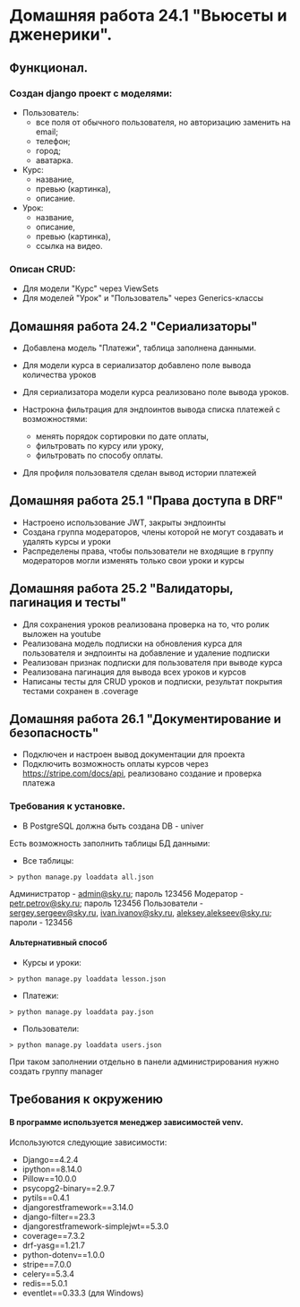 # Домашняя работа 24.1 "Вьюсеты и дженерики".

## Функционал.
### Создан django проект с моделями:
   - Пользователь:
        - все поля от обычного пользователя, но авторизацию заменить на email;
        - телефон;
        - город;
        - аватарка.
   - Курс:
        - название,
        - превью (картинка),
        - описание.
   - Урок:
        - название,
        - описание,
        - превью (картинка),
        - ссылка на видео.

### Описан CRUD:
    
   - Для модели "Курс" через ViewSets
   - Для моделей "Урок" и "Пользователь" через Generics-классы

## Домашняя работа 24.2 "Сериализаторы"

- Добавлена модель "Платежи", таблица заполнена данными.
- Для модели курса в сериализатор добавлено поле вывода количества уроков
- Для сериализатора модели курса реализовано поле вывода уроков.
- Настрокна фильтрация для эндпоинтов вывода списка платежей с возможностями:

     - менять порядок сортировки по дате оплаты,
     - фильтровать по курсу или уроку,
     - фильтровать по способу оплаты.
- Для профиля пользователя сделан вывод истории платежей

## Домашняя работа 25.1 "Права доступа в DRF"
- Настроено использование JWT, закрыты эндпоинты
- Создана группа модераторов, члены которой не могут создавать и удалять курсы и уроки
- Распределены права, чтобы пользователи не входящие в группу модераторов могли изменять только свои уроки и курсы

## Домашняя работа 25.2 "Валидаторы, пагинация и тесты"
- Для сохранения уроков реализована проверка на то, что ролик выложен на youtube
- Реализована модель подписки на обновления курса для пользователя и эндпоинты на добавление и удаление подписки
- Реализован признак подписки для пользователя при выводе курса
- Реализована пагинация для вывода всех уроков и курсов
- Написаны тесты для CRUD уроков и подписки, результат покрытия тестами сохранен в .coverage

## Домашняя работа 26.1 "Документирование и безопасность"
- Подключен и настроен вывод документации для проекта
- Подключить возможность оплаты курсов через https://stripe.com/docs/api, реализовано создание и проверка платежа

### Требования к установке.
- В PostgreSQL должна быть создана DB - univer

Есть возможность заполнить таблицы БД данными:
- Все таблицы:
```
> python manage.py loaddata all.json
```
Администратор - admin@sky.ru; пароль 123456
Модератор - petr.petrov@sky.ru; пароль 123456
Пользователи - sergey.sergeev@sky.ru, ivan.ivanov@sky.ru, aleksey.alekseev@sky.ru; пароли - 123456

#### Альтернативный способ

- Курсы и уроки:
```
> python manage.py loaddata lesson.json
```

- Платежи:
```
> python manage.py loaddata pay.json
```

- Пользователи:
```
> python manage.py loaddata users.json
```
При таком заполнении отдельно в панели администрирования нужно создать группу manager

## Требования к окружению

#### В программе используется менеджер зависимостей venv.
Используются следующие зависимости:

- Django==4.2.4
- ipython==8.14.0
- Pillow==10.0.0
- psycopg2-binary==2.9.7
- pytils==0.4.1
- djangorestframework==3.14.0
- django-filter==23.3
- djangorestframework-simplejwt==5.3.0
- coverage==7.3.2
- drf-yasg==1.21.7
- python-dotenv==1.0.0
- stripe==7.0.0
- celery==5.3.4
- redis==5.0.1
- eventlet==0.33.3 (для Windows)